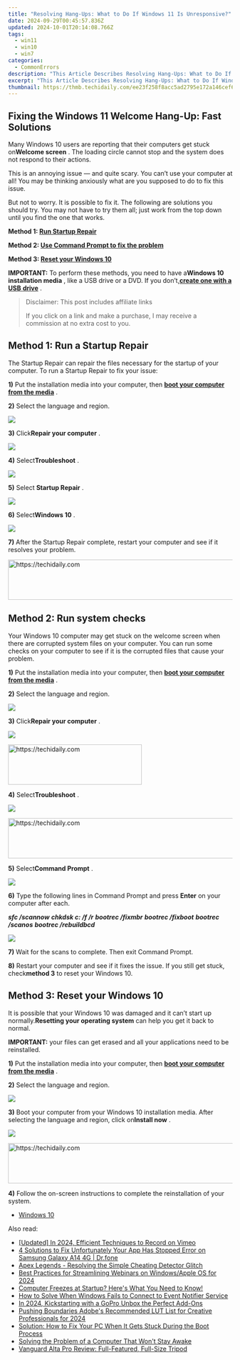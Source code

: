 ```yaml
---
title: "Resolving Hang-Ups: What to Do If Windows 11 Is Unresponsive?"
date: 2024-09-29T00:45:57.836Z
updated: 2024-10-01T20:14:08.766Z
tags:
  - win11
  - win10
  - win7
categories:
  - CommonErrors
description: "This Article Describes Resolving Hang-Ups: What to Do If Windows 11 Is Unresponsive?"
excerpt: "This Article Describes Resolving Hang-Ups: What to Do If Windows 11 Is Unresponsive?"
thumbnail: https://thmb.techidaily.com/ee23f258f8acc5ad2795e172a146cef682a3a259b32871693580ae9137133cdf.jpg
---
```


## Fixing the Windows 11 Welcome Hang-Up: Fast Solutions

Many Windows 10 users are reporting that their computers get stuck on**Welcome screen** . The loading circle cannot stop and the system does not respond to their actions.

 This is an annoying issue — and quite scary. You can’t use your computer at all! You may be thinking anxiously what are you supposed to do to fix this issue.

 But not to worry. It is possible to fix it. The following are solutions you should try. You may not have to try them all; just work from the top down until you find the one that works.

 **Method 1: [Run Startup Repair](https://tools.techidaily.com/drivereasy/download/)**

 **Method 2: [Use Command Prompt to fix the problem](https://tools.techidaily.com/drivereasy/download/)**

 **Method 3: [](https://tools.techidaily.com/drivereasy/download/)** **[Reset your Windows 10](https://tools.techidaily.com/drivereasy/download/)**

**IMPORTANT:** To perform these methods, you need to have a**Windows 10 installation media** , like a USB drive or a DVD. If you don’t,[**create one with a USB** **drive**](https://tools.techidaily.com/drivereasy/download/) .

>  Disclaimer: This post includes affiliate links
>
>  If you click on a link and make a purchase, I may receive a commission at no extra cost to you.
>

## Method 1: Run a Startup Repair

 The Startup Repair can repair the files necessary for the startup of your computer. To run a Startup Repair to fix your issue:

**1)** Put the installation media into your computer, then [**boot your computer from the media**](https://tools.techidaily.com/drivereasy/download/) .

**2)** Select the language and region.

![](https://images.drivereasy.com/wp-content/uploads/2017/07/img_59687e85ea1bd.png)

**3)** Click**Repair your computer** .

![](https://images.drivereasy.com/wp-content/uploads/2017/07/img_59687ec975fbb.png)

**4)** Select**Troubleshoot** .

![](https://images.drivereasy.com/wp-content/uploads/2017/07/img_59687f253bcd5.png)

**5)** Select **Startup Repair** .

![](https://images.drivereasy.com/wp-content/uploads/2017/07/img_5968810c5917f.png)

**6)**  Select**Windows 10** .

![](https://images.drivereasy.com/wp-content/uploads/2017/07/img_5968812f12e1e.png)

**7)** After the Startup Repair complete, restart your computer and see if it resolves your problem.

<!-- affiliate ads begin -->
<a href="https://aligracehair.sjv.io/c/5597632/1886073/19272" target="_top" id="1886073">
  <img src="//a.impactradius-go.com/display-ad/19272-1886073" border="0" alt="https://techidaily.com" width="728" height="90"/>
</a>
<img height="0" width="0" src="https://aligracehair.sjv.io/i/5597632/1886073/19272" style="position:absolute;visibility:hidden;" border="0" />
<!-- affiliate ads end -->

## Method 2: Run system checks

 Your Windows 10 computer may get stuck on the welcome screen when there are corrupted system files on your computer. You can run some checks on your computer to see if it is the corrupted files that cause your problem.

**1)** Put the installation media into your computer, then [**boot your computer from the media**](https://tools.techidaily.com/drivereasy/download/) .

**2)** Select the language and region.

![](https://images.drivereasy.com/wp-content/uploads/2017/07/img_59687e85ea1bd.png)

**3)** Click**Repair your computer** .

![](https://images.drivereasy.com/wp-content/uploads/2017/07/img_59687ec975fbb.png)

<!-- affiliate ads begin -->
<a href="https://review-au.sjv.io/c/5597632/2098704/14409" target="_top" id="2098704">
  <img src="//a.impactradius-go.com/display-ad/14409-2098704" border="0" alt="https://techidaily.com" width="300" height="90"/>
</a>
<img height="0" width="0" src="https://review-au.sjv.io/i/5597632/2098704/14409" style="position:absolute;visibility:hidden;" border="0" />
<!-- affiliate ads end -->

**4)** Select**Troubleshoot** .

![](https://images.drivereasy.com/wp-content/uploads/2017/07/img_59687f253bcd5.png)

<!-- affiliate ads begin -->
<a href="https://laganoo.pxf.io/c/5597632/1528696/16446" target="_top" id="1528696">
  <img src="//a.impactradius-go.com/display-ad/16446-1528696" border="0" alt="https://techidaily.com" width="728" height="90"/>
</a>
<img height="0" width="0" src="https://laganoo.pxf.io/i/5597632/1528696/16446" style="position:absolute;visibility:hidden;" border="0" />
<!-- affiliate ads end -->

**5)**  Select**Command Prompt** .

![](https://images.drivereasy.com/wp-content/uploads/2017/07/img_596884143a289.png)

**6)**  Type the following lines in Command Prompt and press **Enter** on your computer after each.

 _**sfc /scannow**_
 _**chkdsk c: /f /r**_
 _**bootrec /fixmbr**_
_**bootrec /fixboot**_
_**bootrec /scanos**_
 _**bootrec /rebuildbcd**_

![](https://images.drivereasy.com/wp-content/uploads/2017/07/img_5968863896808.png)

**7)**  Wait for the scans to complete. Then exit Command Prompt.

**8)** Restart your computer and see if it fixes the issue. If you still get stuck, check**method 3** to reset your Windows 10.

## Method 3: Reset your Windows 10

 It is possible that your Windows 10 was damaged and it can’t start up normally.**Resetting your operating system** can help you get it back to normal.

**IMPORTANT:** your files can get erased and all your applications need to be reinstalled.

**1)** Put the installation media into your computer, then [**boot your computer from the media**](https://tools.techidaily.com/drivereasy/download/) .

**2)** Select the language and region.

![](https://images.drivereasy.com/wp-content/uploads/2017/07/img_59687e85ea1bd.png)

**3)** Boot your computer from your Windows 10 installation media. After selecting the language and region, click on**Install now** .

![](https://images.drivereasy.com/wp-content/uploads/2017/07/img_5968970ab6012.png)

<!-- affiliate ads begin -->
<a href="https://aligracehair.sjv.io/c/5597632/2012406/19272" target="_top" id="2012406">
  <img src="//a.impactradius-go.com/display-ad/19272-2012406" border="0" alt="https://techidaily.com" width="728" height="90"/>
</a>
<img height="0" width="0" src="https://aligracehair.sjv.io/i/5597632/2012406/19272" style="position:absolute;visibility:hidden;" border="0" />
<!-- affiliate ads end -->

**4)**  Follow the on-screen instructions to complete the reinstallation of your system.

* [Windows 10](https://tools.techidaily.com/drivereasy/download/)

<ins class="adsbygoogle"
     style="display:block"
     data-ad-format="autorelaxed"
     data-ad-client="ca-pub-7571918770474297"
     data-ad-slot="1223367746"></ins>

<ins class="adsbygoogle"
     style="display:block"
     data-ad-client="ca-pub-7571918770474297"
     data-ad-slot="8358498916"
     data-ad-format="auto"
     data-full-width-responsive="true"></ins>

<span class="atpl-alsoreadstyle">Also read:</span>
<div><ul>
<li><a href="https://screen-activity-recording.techidaily.com/updated-in-2024-efficient-techniques-to-record-on-vimeo/"><u>[Updated] In 2024, Efficient Techniques to Record on Vimeo</u></a></li>
<li><a href="https://howto.techidaily.com/4-solutions-to-fix-unfortunately-your-app-has-stopped-error-on-samsung-galaxy-a14-4g-drfone-by-drfone-fix-android-problems-fix-android-problems/"><u>4 Solutions to Fix Unfortunately Your App Has Stopped Error on Samsung Galaxy A14 4G | Dr.fone</u></a></li>
<li><a href="https://common-error.techidaily.com/apex-legends-resolving-the-simple-cheating-detector-glitch/"><u>Apex Legends - Resolving the Simple Cheating Detector Glitch</u></a></li>
<li><a href="https://screen-activity-recording.techidaily.com/best-practices-for-streamlining-webinars-on-windowsapple-os-for-2024/"><u>Best Practices for Streamlining Webinars on Windows/Apple OS for 2024</u></a></li>
<li><a href="https://common-error.techidaily.com/computer-freezes-at-startup-heres-what-you-need-to-know/"><u>Computer Freezes at Startup? Here's What You Need to Know!</u></a></li>
<li><a href="https://common-error.techidaily.com/how-to-solve-when-windows-fails-to-connect-to-event-notifier-service/"><u>How to Solve When Windows Fails to Connect to Event Notifier Service</u></a></li>
<li><a href="https://extra-guidance.techidaily.com/in-2024-kickstarting-with-a-gopro-unbox-the-perfect-add-ons/"><u>In 2024, Kickstarting with a GoPro Unbox the Perfect Add-Ons</u></a></li>
<li><a href="https://extra-guidance.techidaily.com/pushing-boundaries-adobes-recommended-lut-list-for-creative-professionals-for-2024/"><u>Pushing Boundaries Adobe's Recommended LUT List for Creative Professionals for 2024</u></a></li>
<li><a href="https://common-error.techidaily.com/solution-how-to-fix-your-pc-when-it-gets-stuck-during-the-boot-process/"><u>Solution: How to Fix Your PC When It Gets Stuck During the Boot Process</u></a></li>
<li><a href="https://common-error.techidaily.com/1723209121536-solving-the-problem-of-a-computer-that-wont-stay-awake/"><u>Solving the Problem of a Computer That Won't Stay Awake</u></a></li>
<li><a href="https://buynow-marvelous.techidaily.com/vanguard-alta-pro-review-full-featured-full-size-tripod/"><u>Vanguard Alta Pro Review: Full-Featured, Full-Size Tripod</u></a></li>
</ul></div>

